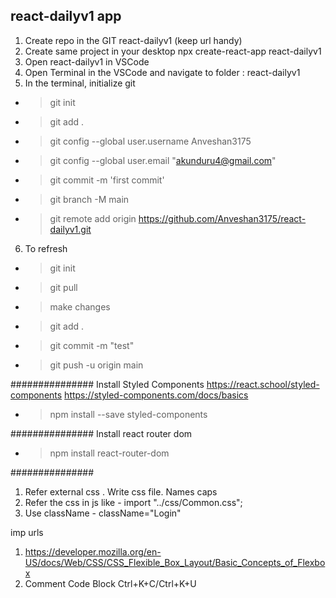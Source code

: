 ## react-dailyv1 app

1. Create repo in the GIT react-dailyv1 (keep url handy)
2. Create same project in your desktop
   npx create-react-app react-dailyv1
3. Open react-dailyv1 in VSCode
4. Open Terminal in the VSCode and navigate to folder : react-dailyv1
5. In the terminal, initialize git

- > git init
- > git add .
- > git config --global user.username Anveshan3175
- > git config --global user.email "akunduru4@gmail.com"
- > git commit -m 'first commit'
- > git branch -M main
- > git remote add origin https://github.com/Anveshan3175/react-dailyv1.git

6. To refresh

- > git init
- > git pull
- > make changes
- > git add .
- > git commit -m "test"
- > git push -u origin main

###############
Install Styled Components https://react.school/styled-components https://styled-components.com/docs/basics

- > npm install --save styled-components

###############
Install react router dom

- > npm install react-router-dom

###############

1. Refer external css . Write css file. Names caps
2. Refer the css in js like - import "../css/Common.css";
3. Use className - className="Login"

imp urls

1. https://developer.mozilla.org/en-US/docs/Web/CSS/CSS_Flexible_Box_Layout/Basic_Concepts_of_Flexbox
2. Comment Code Block Ctrl+K+C/Ctrl+K+U
